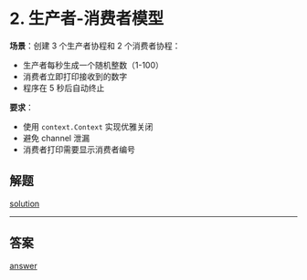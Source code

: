 
# **2. 生产者-消费者模型**
**场景**：创建 3 个生产者协程和 2 个消费者协程：
- 生产者每秒生成一个随机整数（1-100）
- 消费者立即打印接收到的数字
- 程序在 5 秒后自动终止

**要求**：
- 使用 `context.Context` 实现优雅关闭
- 避免 channel 泄漏
- 消费者打印需要显示消费者编号

## 解题

[solution](your_solution.go)

---

## 答案

[answer](answer.go)
